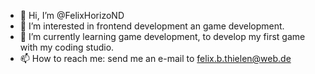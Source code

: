 - 👋 Hi, I’m @FelixHorizoND
- 👀 I’m interested in frontend development an game development.
- 🌱 I’m currently learning game development, to develop my first game with my coding studio.
- 📫 How to reach me: send me an e-mail to felix.b.thielen@web.de

<!---
FelixVNS/FelixVNS is a ✨ special ✨ repository because its `README.md` (this file) appears on your GitHub profile.
You can click the Preview link to take a look at your changes.
--->
